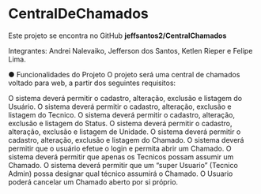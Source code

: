 # CentralDeChamados
Este projeto se encontra no GitHub <b>jeffsantos2/CentralChamados</b>

Integrantes: Andrei Nalevaiko, Jefferson dos Santos, Ketlen Rieper e Felipe Lima.

●	Funcionalidades do Projeto 
O projeto será uma central de chamados voltado para web, a partir dos seguintes requisitos:

O sistema deverá permitir o cadastro, alteração, exclusão e listagem do Usuário.
O sistema deverá permitir o cadastro, alteração, exclusão e listagem do Tecnico.
O sistema deverá permitir o cadastro, alteração, exclusão e listagem do Status.
O sistema deverá permitir o cadastro, alteração, exclusão e listagem de Unidade.
O sistema deverá permitir o cadastro, alteração, exclusão e listagem do Chamado.
O sistema deverá permitir que o usuário efetue o login e permita abrir um Chamado.
O sistema deverá permitir que apenas os Tecnicos possam assumir um Chamado.
O sistema deverá permitir que um “super Usuario” (Tecnico Admin) possa designar qual técnico assumirá o Chamado.
O Usuario poderá cancelar um Chamado aberto por si próprio.
